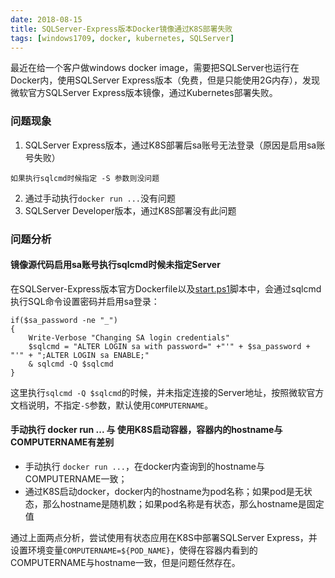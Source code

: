 ```yaml
---
date: 2018-08-15
title: SQLServer-Express版本Docker镜像通过K8S部署失败
tags: [windows1709, docker, kubernetes, SQLServer]
---
```


最近在给一个客户做windows docker image，需要把SQLServer也运行在Docker内，使用SQLServer Express版本（免费，但是只能使用2G内存），发现微软官方SQLServer Express版本镜像，通过Kubernetes部署失败。


### 问题现象
1. SQLServer Express版本，通过K8S部署后sa账号无法登录（原因是启用sa账号失败）
```
如果执行sqlcmd时候指定 -S 参数则没问题
```
2. 通过手动执行```docker run ...```没有问题
3. SQLServer Developer版本，通过K8S部署没有此问题

### 问题分析
#### 镜像源代码启用sa账号执行sqlcmd时候未指定Server
在SQLServer-Express版本官方Dockerfile以及[start.ps1](https://github.com/Microsoft/mssql-docker/blob/master/windows/mssql-server-windows-express/start.ps1)脚本中，会通过sqlcmd执行SQL命令设置密码并启用sa登录：

```
if($sa_password -ne "_")
{
    Write-Verbose "Changing SA login credentials"
    $sqlcmd = "ALTER LOGIN sa with password=" +"'" + $sa_password + "'" + ";ALTER LOGIN sa ENABLE;"
    & sqlcmd -Q $sqlcmd
}
```
 
这里执行```sqlcmd -Q $sqlcmd```的时候，并未指定连接的Server地址，按照微软官方文档说明，不指定```-S```参数，默认使用```COMPUTERNAME```。

#### 手动执行 docker run ... 与 使用K8S启动容器，容器内的hostname与COMPUTERNAME有差别
- 手动执行 ```docker run ...```，在docker内查询到的hostname与COMPUTERNAME一致；
- 通过K8S启动docker，docker内的hostname为pod名称；如果pod是无状态，那么hostname是随机数；如果pod名称是有状态，那么hostname是固定值

通过上面两点分析，尝试使用有状态应用在K8S中部署SQLServer Express，并设置环境变量```COMPUTERNAME=${POD_NAME}```，使得在容器内看到的COMPUTERNAME与hostname一致，但是问题任然存在。


